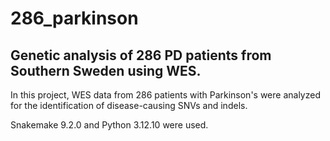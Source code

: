 # 286_parkinson
## Genetic analysis of 286 PD patients from Southern Sweden using WES. 

In this project, WES data from 286 patients with Parkinson's were analyzed for the identification of disease-causing SNVs and indels. 

Snakemake 9.2.0 and Python 3.12.10 were used.
